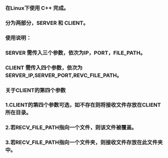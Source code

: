 ### 在Linux下使用 C++ 完成。

### 分为两部分，SERVER 和 CLIENT。

### 使用说明：
### SERVER 需传入三个参数，依次为IP，PORT，FILE_PATH。
### CLIENT 需传入四个参数，依次为SERVER_IP,SERVER_PORT,REVC_FILE_PATH。

### 关于CLIENT的第四个参数
###    1.CLIENT的第四个参数可选，如不存在则将接收文件存放在CLIENT所在目录。
###    2.若RECV_FILE_PATH指向一个文件，则该文件被覆盖。
###    3.若RECV_FILE_PATH指向一个文件夹，则接收文件存放在此文件夹中。
    

